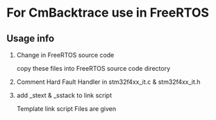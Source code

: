 # For CmBacktrace use in FreeRTOS

## Usage info

1. Change in FreeRTOS source code

    copy these files into FreeRTOS source code directory

2. Comment Hard Fault Handler in stm32f4xx_it.c & stm32f4xx_it.h

3. add _stext & _sstack to link script

    Template link script Files are given
